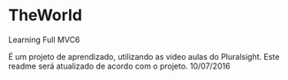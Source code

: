 # TheWorld
Learning Full MVC6

É um projeto de aprendizado, utilizando as video aulas do Pluralsight.
Este readme será atualizado de acordo com o projeto.
10/07/2016
